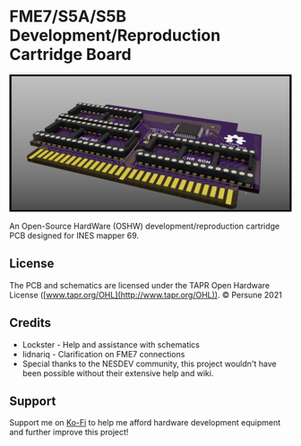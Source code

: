 # FME7/S5A/S5B Development/Reproduction Cartridge Board

![](docs/SUNSOFT-E301.png)

An Open-Source HardWare (OSHW) development/reproduction cartridge PCB designed for INES mapper 69.

## License

The PCB and schematics are licensed under the TAPR Open Hardware License ([www.tapr.org/OHL](http://www.tapr.org/OHL)). © Persune 2021

## Credits

- Lockster - Help and assistance with schematics
- lidnariq - Clarification on FME7 connections
- Special thanks to the NESDEV community, this project wouldn't have been possible without their extensive help and wiki.

## Support

Support me on [Ko-Fi](https://ko-fi.com/persune) to help me afford hardware development equipment and further improve this project!
